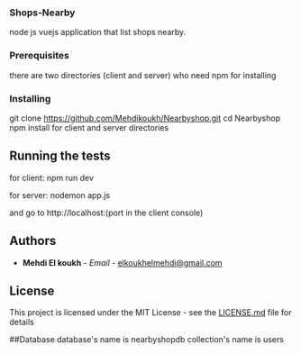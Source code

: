 ### Shops-Nearby

node js vuejs application that list shops nearby.

### Prerequisites

there are two directories (client and server) who need npm for installing

### Installing

git clone https://github.com/Mehdikoukh/Nearbyshop.git
cd Nearbyshop
npm install for client and server directories

## Running the tests

for client:
npm run dev

for server:
nodemon app.js

and go to  http://localhost:(port in the client console)

## Authors

* **Mehdi El koukh** - *Email* - elkoukhelmehdi@gmail.com

## License

This project is licensed under the MIT License - see the [LICENSE.md](LICENSE.md) file for details

##Database
database's name is nearbyshopdb
collection's name is users

